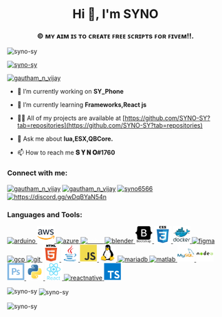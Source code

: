 <h1 align="center">Hi 👋, I'm SYNO</h1>
<h3 align="center">© ᴍʏ ᴀɪᴍ ɪꜱ ᴛᴏ ᴄʀᴇᴀᴛᴇ ꜰʀᴇᴇ ꜱᴄʀɪᴘᴛs ꜰᴏʀ ꜰɪᴠᴇᴍ!!.</h3>

<p align="left"> <img src="https://komarev.com/ghpvc/?username=syno-sy&label=Profile%20views&color=0e75b6&style=flat" alt="syno-sy" /> </p>

<p align="left"> <a href="https://github.com/ryo-ma/github-profile-trophy"><img src="https://github-profile-trophy.vercel.app/?username=syno-sy" alt="syno-sy" /></a> </p>

<p align="left"> <a href="https://twitter.com/gautham_n_vijay" target="blank"><img src="https://img.shields.io/twitter/follow/gautham_n_vijay?logo=twitter&style=for-the-badge" alt="gautham_n_vijay" /></a> </p>

- 🔭 I’m currently working on **SY_Phone**

- 🌱 I’m currently learning **Frameworks,React js**

- 👨‍💻 All of my projects are available at [https://github.com/SYNO-SY?tab=repositories](https://github.com/SYNO-SY?tab=repositories)

- 💬 Ask me about **lua,ESX,QBCore.**

- 📫 How to reach me **𝐒 𝐘 𝐍 𝐎#1760**

<h3 align="left">Connect with me:</h3>
<p align="left">
<a href="https://twitter.com/gautham_n_vijay" target="blank"><img align="center" src="https://raw.githubusercontent.com/rahuldkjain/github-profile-readme-generator/master/src/images/icons/Social/twitter.svg" alt="gautham_n_vijay" height="30" width="40" /></a>
<a href="https://instagram.com/gautham_n_vijay" target="blank"><img align="center" src="https://raw.githubusercontent.com/rahuldkjain/github-profile-readme-generator/master/src/images/icons/Social/instagram.svg" alt="gautham_n_vijay" height="30" width="40" /></a>
<a href="https://www.youtube.com/c/syno6566" target="blank"><img align="center" src="https://raw.githubusercontent.com/rahuldkjain/github-profile-readme-generator/master/src/images/icons/Social/youtube.svg" alt="syno6566" height="30" width="40" /></a>
<a href="https://discord.gg/https://discord.gg/wDqBYaN54n" target="blank"><img align="center" src="https://cdn.discordapp.com/attachments/985836887644201040/1071706514009641020/discord-mark-blue.png" alt="https://discord.gg/wDqBYaN54n" height="25" width="35" /></a>
</p>

<h3 align="left">Languages and Tools:</h3>
<p align="left"> <a href="https://www.arduino.cc/" target="_blank" rel="noreferrer"> <img src="https://cdn.worldvectorlogo.com/logos/arduino-1.svg" alt="arduino" width="40" height="40"/> </a> <a href="https://aws.amazon.com" target="_blank" rel="noreferrer"> <img src="https://raw.githubusercontent.com/devicons/devicon/master/icons/amazonwebservices/amazonwebservices-original-wordmark.svg" alt="aws" width="40" height="40"/> </a> <a href="https://azure.microsoft.com/en-in/" target="_blank" rel="noreferrer"> <img src="https://www.vectorlogo.zone/logos/microsoft_azure/microsoft_azure-icon.svg" alt="azure" width="40" height="40"/> </a> <a href="https://babeljs.io/" target="_blank" rel="noreferrer"> <img src="https://www.vectorlogo.zone/logos/babeljs/babeljs-icon.svg" alt="babel" width="40" height="40" style="color:white"/> </a> <a href="https://www.blender.org/" target="_blank" rel="noreferrer"> <img src="https://download.blender.org/branding/community/blender_community_badge_white.svg" alt="blender" width="40" height="40"/> </a> <a href="https://getbootstrap.com" target="_blank" rel="noreferrer"> <img src="https://raw.githubusercontent.com/devicons/devicon/master/icons/bootstrap/bootstrap-plain-wordmark.svg" alt="bootstrap" width="40" height="40"/> </a> <a href="https://www.w3schools.com/css/" target="_blank" rel="noreferrer"> <img src="https://raw.githubusercontent.com/devicons/devicon/master/icons/css3/css3-original-wordmark.svg" alt="css3" width="40" height="40"/> </a> <a href="https://www.docker.com/" target="_blank" rel="noreferrer"> <img src="https://raw.githubusercontent.com/devicons/devicon/master/icons/docker/docker-original-wordmark.svg" alt="docker" width="40" height="40"/> </a> <a href="https://www.figma.com/" target="_blank" rel="noreferrer"> <img src="https://www.vectorlogo.zone/logos/figma/figma-icon.svg" alt="figma" width="40" height="40"/> </a> <a href="https://cloud.google.com" target="_blank" rel="noreferrer"> <img src="https://www.vectorlogo.zone/logos/google_cloud/google_cloud-icon.svg" alt="gcp" width="40" height="40"/> </a> <a href="https://git-scm.com/" target="_blank" rel="noreferrer"> <img src="https://www.vectorlogo.zone/logos/git-scm/git-scm-icon.svg" alt="git" width="40" height="40"/> </a> <a href="https://www.w3.org/html/" target="_blank" rel="noreferrer"> <img src="https://raw.githubusercontent.com/devicons/devicon/master/icons/html5/html5-original-wordmark.svg" alt="html5" width="40" height="40"/> </a> <a href="https://www.java.com" target="_blank" rel="noreferrer"> <img src="https://raw.githubusercontent.com/devicons/devicon/master/icons/java/java-original.svg" alt="java" width="40" height="40"/> </a> <a href="https://developer.mozilla.org/en-US/docs/Web/JavaScript" target="_blank" rel="noreferrer"> <img src="https://raw.githubusercontent.com/devicons/devicon/master/icons/javascript/javascript-original.svg" alt="javascript" width="40" height="40"/> </a> <a href="https://www.linux.org/" target="_blank" rel="noreferrer"> <img src="https://raw.githubusercontent.com/devicons/devicon/master/icons/linux/linux-original.svg" alt="linux" width="40" height="40"/> </a> <a href="https://mariadb.org/" target="_blank" rel="noreferrer"> <img src="https://www.vectorlogo.zone/logos/mariadb/mariadb-icon.svg" alt="mariadb" width="40" height="40"/> </a> <a href="https://www.mathworks.com/" target="_blank" rel="noreferrer"> <img src="https://upload.wikimedia.org/wikipedia/commons/2/21/Matlab_Logo.png" alt="matlab" width="40" height="40"/> </a> <a href="https://www.mysql.com/" target="_blank" rel="noreferrer"> <img src="https://raw.githubusercontent.com/devicons/devicon/master/icons/mysql/mysql-original-wordmark.svg" alt="mysql" width="40" height="40"/> </a> <a href="https://nodejs.org" target="_blank" rel="noreferrer"> <img src="https://raw.githubusercontent.com/devicons/devicon/master/icons/nodejs/nodejs-original-wordmark.svg" alt="nodejs" width="40" height="40"/> </a> <a href="https://www.photoshop.com/en" target="_blank" rel="noreferrer"> <img src="https://raw.githubusercontent.com/devicons/devicon/master/icons/photoshop/photoshop-line.svg" alt="photoshop" width="40" height="40"/> </a> <a href="https://www.python.org" target="_blank" rel="noreferrer"> <img src="https://raw.githubusercontent.com/devicons/devicon/master/icons/python/python-original.svg" alt="python" width="40" height="40"/> </a> <a href="https://reactjs.org/" target="_blank" rel="noreferrer"> <img src="https://raw.githubusercontent.com/devicons/devicon/master/icons/react/react-original-wordmark.svg" alt="react" width="40" height="40"/> </a> <a href="https://reactnative.dev/" target="_blank" rel="noreferrer"> <img src="https://reactnative.dev/img/header_logo.svg" alt="reactnative" width="40" height="40"/> </a> <a href="https://www.typescriptlang.org/" target="_blank" rel="noreferrer"> <img src="https://raw.githubusercontent.com/devicons/devicon/master/icons/typescript/typescript-original.svg" alt="typescript" width="40" height="40"/> </a> </p>

<p><img align="left" src="https://github-readme-stats.vercel.app/api/top-langs?username=syno-sy&show_icons=true&hide=&count_private=true&title_color=ffffff&text_color=ffffff&icon_color=0891b2&bg_color=0099ff&hide_border=true&show_icons=true" alt="syno-sy" /></p>

<p>&nbsp;<img align="center" src="https://github-readme-stats.vercel.app/api?username=syno-sy&show_icons=true&hide=&count_private=true&title_color=ffffff&text_color=ffffff&icon_color=0891b2&bg_color=0099ff&hide_border=true&show_icons=true" alt="syno-sy" /></p>

<p><img align="center" src="https://github-readme-streak-stats.herokuapp.com/?user=syno-sy&" alt="syno-sy" /></p>
